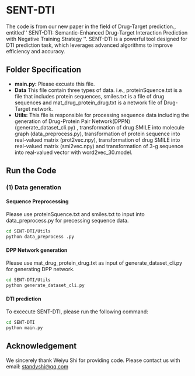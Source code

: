 # SENT-DTI
The code is from our new paper in the field of Drug-Target prediction., entitled'' SENT-DTI: Semantic-Enhanced Drug-Target Interaction Prediction with Negative Training Strategy ''. SENT-DTI is a powerful tool designed for DTI prediction task, which leverages advanced algorithms to improve efficiency and accuracy.

## Folder Specification

- **main.py:** Please excuate this file.
- **Data** This file contain three types of data. i.e., proteinSquence.txt is a file that includes protein sequences, smiles.txt is a file of drug sequences and mat_drug_protein_drug.txt is a network file of Drug-Target network.
- **Utils:**  This file is responsible for processing sequence data including the generation of Drug-Protein Pair Network(DPPN) (generate_dataset_cli.py) , transformation of drug SMILE into molecule graph (data_preprocess.py), transformation of protein sequence into real-valued matrix (prot2vec.npy), transformation of drug SMILE into real-valued matrix (smi2vec.npy) and transformation of 3-g sequence into real-valued vector with word2vec_30.model.
## Run the Code
### (1) Data generation
#### Sequence Preprocessing
  Please use proteinSquence.txt and smiles.txt to input into data_preprocess.py for precessing sequence data.
```bash
cd SENT-DTI/Utils
python data_preprocess .py 
``` 
#### DPP Network generation
  Please use  mat_drug_protein_drug.txt  as input of generate_dataset_cli.py for generating DPP network.
```bash
cd SENT-DTI/Utils
python generate_dataset_cli.py
``` 
#### DTI prediction
  To excecute SENT-DTI, please run the following command:

```bash
cd SENT-DTI
python main.py
``` 
## Acknowledgement
We sincerely thank Weiyu Shi for providing code. Please contact us with email: standyshi@qq.com
